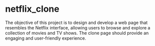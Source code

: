 # netflix_clone
The objective of this project is to design and develop a web page that resembles the Netflix interface, allowing users to browse and explore a collection of movies and TV shows. The clone page should provide an engaging and user-friendly experience. 
